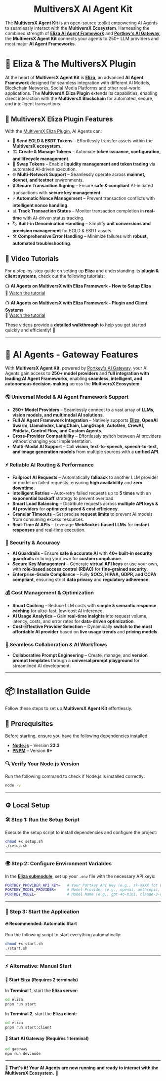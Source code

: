 <div align="center">

# MultiversX AI Agent Kit

</div>

The **[MultiversX](https://multiversx.com/) Agent Kit** is an open-source toolkit empowering AI Agents to seamlessly interact with the **MultiversX Ecosystem**. Harnessing the combined strength of **[Eliza AI Agent Framework](https://github.com/multiversx/eliza/tree/bed9388575e5a9fe93abe9457479c9c7e89acbf6)** and **[Portkey's AI Gateway](https://github.com/multiversx/gateway/tree/a10d0cacb6d4e6f8125bc3b4c44a83c0e19c2ad0)**, the **MultiversX Agent Kit** connects your agents to 250+ LLM providers and most major **AI Agent Frameworks**.

# 🤖 Eliza & The MultiversX Plugin  

At the heart of **MultiversX Agent Kit** is [**Eliza**](https://github.com/multiversx/eliza/tree/bed9388575e5a9fe93abe9457479c9c7e89acbf6), an advanced **AI Agent Framework** designed for seamless integration with different AI Models, Blockchain Networks, Social Media Platforms and other real-world applications. The **MultiversX Eliza Plugin** extends its capabilities, enabling direct interaction with the **MultiversX Blockchain** for automated, secure, and intelligent transactions.  

## 🔌 MultiversX Eliza Plugin Features  
With the [MultiversX Eliza Plugin](https://github.com/multiversx/eliza/tree/bed9388575e5a9fe93abe9457479c9c7e89acbf6/packages/plugin-multiversx), AI Agents can:  
- 💸 **Send EGLD & ESDT Tokens** – Effortlessly transfer assets within the **MultiversX ecosystem**.  
- 🏗 **Create & Manage Tokens** – Automate **token issuance, configuration, and lifecycle management**.  
- 🔄 **Swap Tokens** – Enable **liquidity management and token trading** via automated AI-driven execution.  
- 🌐 **Multi-Network Support** – Seamlessly operate across **mainnet, devnet, and testnet** environments.  
- 🔒 **Secure Transaction Signing** – Ensure **safe & compliant** AI-initiated transactions with **secure key management**.  
- ⚡ **Automatic Nonce Management** – Prevent transaction conflicts with **intelligent nonce handling**.  
- 📊 **Track Transaction Status** – Monitor transaction completion in **real-time** with AI-driven status tracking.  
- 🏷 **Built-in Denomination Handling** – Simplify **unit conversions and precision management** for EGLD & ESDT assets.  
- 🛠 **Comprehensive Error Handling** – Minimize failures with **robust, automated troubleshooting**.   

## 🎥 Video Tutorials  

For a step-by-step guide on setting up **Eliza** and understanding its **plugin & client systems**, check out the following tutorials:  

📺 **AI Agents on MultiversX with Eliza Framework - How to Setup Eliza**  
🔗 [Watch the tutorial](https://www.youtube.com/watch?v=vf-umucBhPI)  

📺 **AI Agents on MultiversX with Eliza Framework - Plugin and Client Systems**  
🔗 [Watch the tutorial](https://www.youtube.com/watch?v=G-GPnjD-kMU)  

These videos provide a **detailed walkthrough** to help you get started quickly and efficiently! 🚀  

---

# 🚀 AI Agents - Gateway Features  
With **MultiversX Agent Kit**, powered by [Portkey's AI Gateway](https://github.com/multiversx/gateway/tree/a10d0cacb6d4e6f8125bc3b4c44a83c0e19c2ad0), your AI Agents gain access to **250+ model providers** and **full integration with leading AI Agent Frameworks**, enabling **seamless, intelligent, and autonomous decision-making** across the **MultiversX Ecosystem**.  

### 🌎 Universal Model & AI Agent Framework Support  
- **250+ Model Providers** – Seamlessly connect to a vast array of **LLMs, vision models, and multimodal AI solutions**.  
- **Full AI Agent Framework Integration** – Natively supports **[Eliza](https://github.com/multiversx/eliza/tree/bed9388575e5a9fe93abe9457479c9c7e89acbf6), OpenAI Swarm, LlamaIndex, LangChain, LangGraph, AutoGen, CrewAI, Phidata, Control Flow, and Custom Agents**.  
- **Cross-Provider Compatibility** – Effortlessly switch between AI providers without changing your implementation.  
- **Multi-Modal AI Support** – Call **vision, text-to-speech, speech-to-text, and image generation models** from multiple sources with a **unified API**.  

### ⚡ Reliable AI Routing & Performance  
- **Failproof AI Requests** – Automatically **fallback** to another LLM provider or model on failed requests, ensuring **high availability** and **zero downtime**.  
- **Intelligent Retries** – Auto-retry failed requests up to **5 times** with an **exponential backoff** strategy to prevent overload.  
- **Smart Load Balancing** – Distribute requests across **multiple API keys & AI providers** for **optimized speed & cost efficiency**.  
- **Granular Timeouts** – Set precise **request limits** to prevent AI models from consuming excess resources.  
- **Real-Time AI APIs** – Leverage **WebSocket-based LLMs** for **instant responses** and real-time execution.  

### 🔐 Security & Accuracy  
- **AI Guardrails** – Ensure **safe & accurate AI** with **40+ built-in security guardrails** or bring your own for **custom compliance**.  
- **Secure Key Management** – Generate **virtual API keys** or use your own, with **role-based access control (RBAC)** for **fine-grained security**.  
- **Enterprise-Grade Compliance** – Fully **SOC2, HIPAA, GDPR, and CCPA compliant**, ensuring strict **data privacy** and **regulatory adherence**.  

### 💰 Cost Management & Optimization  
- **Smart Caching** – Reduce LLM costs with **simple & semantic response caching** for ultra-fast, low-cost AI inference.  
- **AI Usage Analytics** – Gain **real-time insights** into request volume, latency, costs, and error rates for **data-driven optimization**.  
- **Cost-Effective Provider Selection** – Dynamically **switch to the most affordable AI provider** based on **live usage trends** and **pricing models**.  

### 🤝 Seamless Collaboration & AI Workflows  
- **Collaborative Prompt Engineering** – Create, manage, and **version prompt templates** through a **universal prompt playground** for streamlined AI development.  

---

# 📦 Installation Guide  

Follow these steps to set up **MultiversX Agent Kit** effortlessly.  

## 🚀 Prerequisites  

Before starting, ensure you have the following dependencies installed:  

- **[Node.js](https://docs.npmjs.com/downloading-and-installing-node-js-and-npm)** – Version **23.3**  
- **[PNPM](https://pnpm.io/installation)** – Version **9+**  

### 🔍 Verify Your Node.js Version  
Run the following command to check if Node.js is installed correctly:  
```sh
node -v
```

---

## ⚙️ Local Setup  

### 🛠 Step 1: Run the Setup Script  
Execute the setup script to install dependencies and configure the project:  
```sh
chmod +x setup.sh
./setup.sh
```

---

### 🌍 Step 2: Configure Environment Variables  
In the **[Eliza submodule](https://github.com/multiversx/eliza/tree/bed9388575e5a9fe93abe9457479c9c7e89acbf6)**, set up your `.env` file with the necessary API keys:  

```sh
PORTKEY_PROVIDER_API_KEY=   # Your Portkey API Key (e.g., sk-XXXX for OpenAI)
PORTKEY_MODEL_PROVIDER=     # Model Provider (e.g., openai, anthropic, deepseek, etc.)
PORTKEY_MODEL=              # Model Name (e.g., gpt-4o-mini, claude-3-opus-20240229, deepseek-chat, etc.)
```

---

### 🚀 Step 3: Start the Application  

#### 🔥 Recommended: Automatic Start  
Run the following script to start everything automatically:  
```sh
chmod +x start.sh
./start.sh
```

---

### ⚡ Alternative: Manual Start  

#### 🧠 **Start Eliza** (Requires 2 terminals)  

In **Terminal 1**, start the **Eliza server**:  
```sh
cd eliza
pnpm run start
```

In **Terminal 2**, start the **Eliza client**:  
```sh
cd eliza
pnpm run start:client
```

#### 🌉 **Start AI Gateway** (Requires 1 terminal)  
```sh
cd gateway
npm run dev:node
```

---

🎉 **That's it! Your AI Agents are now running and ready to interact with the MultiversX Ecosystem.** 🚀  
